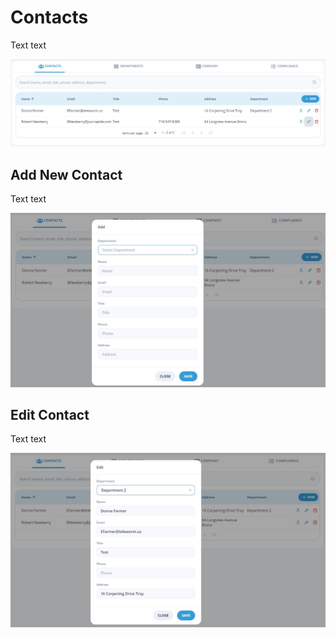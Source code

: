 # Contacts

Text text

![Contacts](/images/contacts1.jpg)

## Add New Contact

Text text

![Add Contact](/images/contacts2.jpg)

## Edit Contact

Text text

![Edit Contact](/images/contacts3.jpg)
